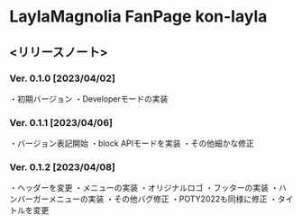# LaylaMagnolia FanPage kon-layla

## <リリースノート>
### Ver. 0.1.0 [2023/04/02]
・初期バージョン
・Developerモードの実装

### Ver. 0.1.1 [2023/04/06]
・バージョン表記開始
・block APIモードを実装
・その他細かな修正

### Ver. 0.1.2 [2023/04/08]
・ヘッダーを変更
・メニューの実装
・オリジナルロゴ
・フッターの実装
・ハンバーガーメニューの実装
・その他バグ修正
・POTY2022も同様に修正
・タイトルを変更